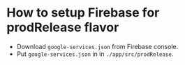 # How to setup Firebase for prodRelease flavor
- Download `google-services.json` from Firebase console.
- Put `google-services.json` in in `./app/src/prodRelease`.